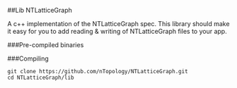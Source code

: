 ##Lib NTLatticeGraph

A c++ implementation of the NTLatticeGraph spec. This library should make it easy for you to add reading & writing of NTLatticeGraph files to your app.

###Pre-compiled binaries



###Compiling

```
git clone https://github.com/nTopology/NTLatticeGraph.git
cd NTLatticeGraph/lib
```

